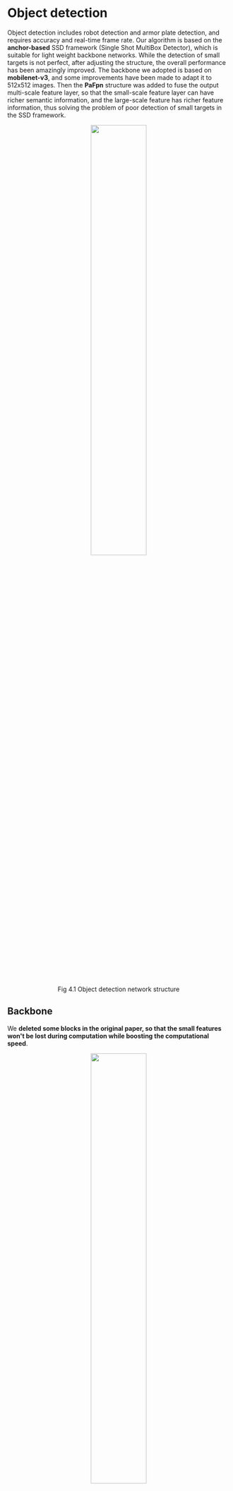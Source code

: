 # Object detection

Object detection includes robot detection and armor plate detection, and 
requires accuracy and real-time frame rate. Our algorithm is based on the 
**anchor-based** SSD framework (Single Shot MultiBox Detector), which is 
suitable for light weight backbone networks. While the detection of small 
targets is not perfect, after adjusting the structure, the overall performance 
has been amazingly improved. The backbone we adopted is based on 
**mobilenet-v3**, and some improvements have been made to adapt it to 512x512 
images. Then the **PaFpn** structure was added to fuse the output multi-scale 
feature layer, so that the small-scale feature layer can have richer semantic 
information, and the large-scale feature has richer feature information, thus 
solving the problem of poor detection of small targets in the SSD framework.

<div align="center">
  <img src = "https://cdn.nlark.com/yuque/0/2020/png/2394508/1598426264776-f23607cd-afe1-4dc2-9fc1-64765818519a.png" width="50%" height="50%">
  <br> Fig 4.1 Object detection network structure </br>
</div>

## Backbone

We **deleted some blocks in the original paper, so that the small features**
**won't be lost during computation while boosting the computational speed**.

<div align="center">
  <img src = "https://cdn.nlark.com/yuque/0/2020/png/2394508/1598413623857-dbd39766-a689-4d27-8b83-f5e1b3283f75.png" width="50%" height="50%">
  <br> Fig 4.2 mobilenet-V3 improved version (orange color indicating the feature output) </br>
</div>

### Network structure

| Structure layer | ker | in | hidden | out | stride | acti | res |
| --- | --- | --- | --- | --- | --- | --- | --- |
| 1（conv） | 3 | 3 | / | 16 | 2 | / | / |
| 2（block） | 3 | 16 | 64 | 24 | 2 | Relu | F |
| 3（block） | 5 | 24 | 72 | 40 | 2 | Relu | F |
| 4（block） | 3 | 40 | 240 | 80 | 2 | hswish | F |
| 5（block） | 3 | 80 | 200 | 80 | 1 | hswish | T |
| 6（block） | 3 | 80 | 480 | 112 | 1 | hswish | F |
| 7（block） | 3 | 112 | 672 | 160 | 1 | hswish | F |
| 8（block） | 5 | 160 | 672 | 160 | 2 | hsiwsh | T |
| 9  (conv) | 1 | 160 | / | 960 | 1 | / | / |
| extra--layer |  |  |  |  |  |  |  |
| 10（block） | 3 | 960 | 256 | 512 | 2 | / | / |
| 11（block） | 3 | 512 | 128 | 256 | 2 | / | / |
| 12（block） | 3 | 256 | 128 | 256 | 2 | / | / |
| 13（block） | 3 | 256 | 64 | 128 | 2 | / | / |

## Necks

During the experiments, we found that the network without **Fpn** structure is 
less effective for small target recognition. The **Fpn** structure can 
effectively improve the semantic information of shallow features, and it can 
also enrich the feature information of deep features, making the localization 
more accurate. 
Compared with not using **Fpn**, the small target recognition effect is 
significantly improved. After algorithm comparison, the **paFpn** structure 
seems to be better. For more information about the **Fpn** structure, please 
refer to the relevant papers. [PaFpn paper url](https://arxiv.org/abs/1803.01534)

<div align="center">
  <img src="https://cdn.nlark.com/yuque/0/2020/png/2376206/1598493766965-46e90ed2-6362-4fbd-b611-316564ca0f19.png?x-oss-process=image%2Fresize%2Cw_1000" width="50%" height="50%">
  <br> Fig 4.3 paFpn network structure </br>
</div>

### Network structure
| Layer | input | hidden（down） | output（up） |
| --- | --- | --- | --- |
| 1 | 672 | 128 | 128 |
| 2 | 960 | 128 | 128 |
| 3 | 512 | 128 | 128 |
| 4 | 256 | 128 | 128 |
| 5 | 256 | 128 | 128 |
| 6 | 128 | 128 | 128 |

## BoxHead

Our BoxHead structure extracts features for regression, and outputs the 
classification and bounding boxes results.
<div align="center">
  <img src="https://cdn.nlark.com/yuque/0/2020/png/2376206/1598493795519-c3de0bf8-a8ad-4a6e-8a6c-97809caec3e2.png?x-oss-process=image%2Fresize%2Cw_1000" width="50%" height="50%">
  <br> Fig 4.4  BoxHead structure </br>
</div>

### Anchors

4774 anchors in total:

| layer | priorbox  size |
| --- | --- |
| 1 | [16,16]   [21,21]  |
| 2 | [40, 40]  [76,76] [13,13] [120,120] [80,80] [20,20] |
| 3 | [148, 148] [186,186] [74,74] [105,105] [296,296] [207,207] |
| 4 | [236,236] [276,276] [118,118] [168,168] [330,330] [472,472] |
| 5 | [324,324][365,365] |
| 6 | [412,412][459,459] |

## Data processing

The training data of the neural network comes from the open-source dataset of 
DJI RoboMaster and some data recorded on our own field. After the backbone 
is trained with the official data set, the BoxHead operation was fine-tuned for 
the AI challenge. Since the official dataset has a higher resolution, training 
directly with these images requires more computational resource, which is not 
conducive to speeding up the process. The official dataset is thus cut into 
512x512 samples for training. In order to achieve the multi-scale training 
effect, 300x300 and 100x100 images were added to the training set. 

Dataset examples:

<div align="center">
  <img src="https://cdn.nlark.com/yuque/0/2020/png/2394508/1598060322327-595e4e34-e233-4813-9099-a7d467c68db8.png?x-oss-process=image%2Fresize%2Cw_1368" width="50%" height="50%">
  <br> Fig 4.5 DJI Robomaster open-source dataset image </br>
</div>

Input data:
<div align="center">
  <img src="https://cdn.nlark.com/yuque/0/2020/png/2394508/1598062575337-8c3c8e94-377d-4dea-82f4-f45562d1ec3c.png" width="10%" height="10%">

  <img src="https://cdn.nlark.com/yuque/0/2020/png/2394508/1598062623968-04dd93bb-8426-40ae-ac6a-26e45c2e4231.png?x-oss-process=image%2Fresize%2Cw_298" width="10%" height="10%">

  <img src="https://cdn.nlark.com/yuque/0/2020/png/2394508/1598062649054-6b224684-7371-4c81-af6e-4261e436a1f4.png" width="10%" height="10%">

  <img src="https://cdn.nlark.com/yuque/0/2020/png/2394508/1598062672215-1b0e7a00-e16d-4b16-8df6-01861dd766a8.png" width="10%" height="10%">

  <img src="https://cdn.nlark.com/yuque/0/2020/png/2394508/1598062715714-4d67bff5-f69f-4a59-ad3f-ac1ffe49cc2f.png" width="10%" height="10%">

  <img src="https://cdn.nlark.com/yuque/0/2020/png/2394508/1598062769965-2a5ce7f1-f984-4c9b-9011-616e58d4dff1.png?x-oss-process=image%2Fresize%2Cw_106" width="10%" height="10%">
  <br> Fig 4.6 Example images used for training </br>
</div>

## Algorithm performance

### Algorithm comparison

|  | mAp | Ap(car) | mAp (finetune) | Ap(car) (finetune) |
| --- | --- | --- | --- | --- |
| SSD-mobileNetv2 | 0.37 | 0.63 | 0.79 | 0.82 |
| SSD-mobileNetV2-pafpn | 0.46 | 0.74 | 0.88 | 0.90 |
| SSD-mobileNetV3 | 0.45 | 0.77 | 0.87 | 0.86 |
| SSD-mobileNetV3-pafpn | 0.55 | 0.81 | 0.90 | 0.90 |

### Real effect on the field

<div align="center">
  <img src = "https://cdn.nlark.com/yuque/0/2020/gif/2394508/1598498514383-1efea4b4-c186-4279-8ae4-2ff53c24d8a1.gif"/>
  <br> Fig 4.7 Real effect on the field </br>
</div>

### Computational time

We conduct the following process conversion:
pytorch ==> onnx ==> tensorrt

After the conversion is completed, we ran on the device to test the runtime of 
a single image (without IO time):

| device | fp32 | fp16 |
| --- | --- | --- |
| jetson  nano | 12-11ms | 6-7ms |
| jetson  tx2 | / | / |
| jetson xaiver | / | / |
| rtx2060 | 3-4ms | 1-2ms |

## Future work (3D-detection)

General idea: from the 4 points of the regression bounding box to the 8 points 
of the regression bounding box, calculate the **epnp** together from the known 
robot size to obtain the 3D position and posture.

